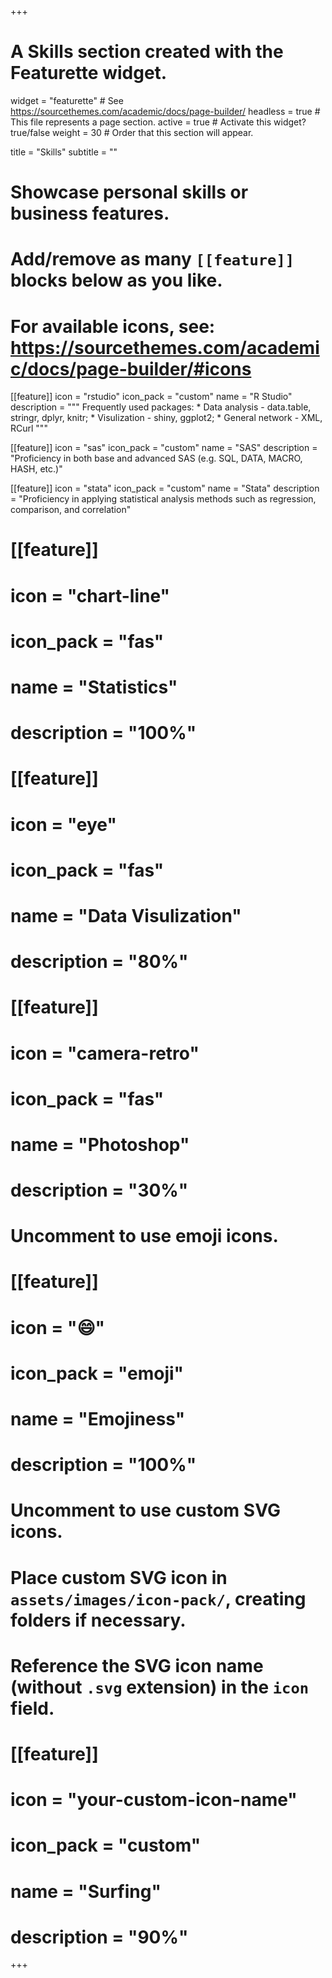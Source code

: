 +++
# A Skills section created with the Featurette widget.
widget = "featurette"  # See https://sourcethemes.com/academic/docs/page-builder/
headless = true  # This file represents a page section.
active = true  # Activate this widget? true/false
weight = 30  # Order that this section will appear.

title = "Skills"
subtitle = ""

# Showcase personal skills or business features.
# 
# Add/remove as many `[[feature]]` blocks below as you like.
# 
# For available icons, see: https://sourcethemes.com/academic/docs/page-builder/#icons

[[feature]]
  icon = "rstudio"
  icon_pack = "custom"
  name = "R Studio"
  description = """ 
  Frequently used packages: 
            * Data analysis - data.table, stringr, dplyr, knitr; 
            * Visulization - shiny, ggplot2; 
            * General network - XML, RCurl 
            """

[[feature]]
  icon = "sas"
  icon_pack = "custom"
  name = "SAS"
  description = "Proficiency in both base and advanced SAS (e.g. SQL, DATA, MACRO, HASH, etc.)"
  
[[feature]]
  icon = "stata"
  icon_pack = "custom"
  name = "Stata"
  description = "Proficiency in applying statistical analysis methods such as regression, comparison, and correlation"
  
# [[feature]]
#  icon = "chart-line"
#  icon_pack = "fas"
#  name = "Statistics"
#  description = "100%"  
  
# [[feature]]
#  icon = "eye"
#  icon_pack = "fas"
#  name = "Data Visulization"
#  description = "80%"  
  
# [[feature]]
#  icon = "camera-retro"
#  icon_pack = "fas"
#  name = "Photoshop"
#  description = "30%"

# Uncomment to use emoji icons.
# [[feature]]
#  icon = ":smile:"
#  icon_pack = "emoji"
#  name = "Emojiness"
#  description = "100%"  

# Uncomment to use custom SVG icons.
# Place custom SVG icon in `assets/images/icon-pack/`, creating folders if necessary.
# Reference the SVG icon name (without `.svg` extension) in the `icon` field.
# [[feature]]
#  icon = "your-custom-icon-name"
#  icon_pack = "custom"
#  name = "Surfing"
#  description = "90%"

+++
